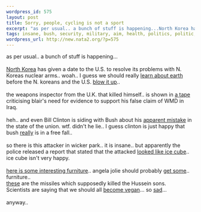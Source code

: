 ```yaml
--- 
wordpress_id: 575
layout: post
title: Sorry, people, cycling is not a sport
excerpt: "as per usual.. a bunch of stuff is happening...North Korea has given a date to the U.S. to resolve its problems with N. Koreas nuclear arms.. woah.. I guess we should really learn about earth before the N. koreans and the U.S. "
tags: insane, bush, security, military, aim, health, politics, politic, iraq
wordpress_url: http://new.nata2.org/?p=575
---
```

as per usual.. a bunch of stuff is happening...<br/><br/><a href="http://www.abcnews.go.com/wire/US/reuters20030723_3.html">North Korea</a> has given a date to the U.S. to resolve its problems with N. Koreas nuclear arms.. woah.. I guess we should really <a href="http://www.msnbc.com/news/942734.asp?0dm=T14QT">learn about earth</a> before the N. koreans and the U.S. <a href="http://www.trumpetersmission.com/faqrev1998.html">blow it up</a>.. <br/><br/>the weapons inspector from the U.K. that killed himself.. is shown in <a href="http://www.guardian.co.uk/Iraq/Story/0,2763,1004177,00.html">a tape</a> criticising blair's need for evidence to support his false claim of WMD in Iraq. <Br><br/>heh.. and even Bill Clinton is siding with Bush about his <a href="http://www.cnn.com/2003/ALLPOLITICS/07/23/clinton.iraq.sotu/">apparent mistake</a> in the state of the union. wtf. didn't he lie.. I guess clinton is just happy that bush <a href="http://www.washingtonpost.com/wp-dyn/articles/A45241-2003Jul11.html">really</a> is in a free fall.. <br/><br/>so there is this attacker in wicker park.. it is insane.. but apparently the police released a report that stated that the attacked <a href="http://www.suntimes.com/output/news/cst-nws-cube23.html">looked like ice cube</a>.. ice cube isn't very happy. <br/><br/><a href="http://www.furnituresociety.org/cs/jul2003/newyork.html">here is some interesting furniture</a>.. angela jolie should probably <a href="http://www.sky.com/skynews/article/0,,30500-12382150,00.html">get some</a>.. furniture.. <br/><a href="http://www.globalsecurity.org/military/systems/munitions/tow.htm">these</a> are the missiles which supposedly killed the Hussein sons. <br/>Scientists are saying that we should all <a href="http://news.independent.co.uk/uk/health/story.jsp?story=426768">become vegan</a>... so <a href="http://www.chron.com/cs/CDA/ssistory.mpl/world/2007360">sad</a>...<br/><br/>anyway.. 
